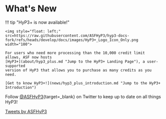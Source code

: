 # What's New

<!-- FIXME: Change the URL to the HyP3+ logo to the main branch once content is available -->

!!! tip "HyP3+ is now available!"
 
    <img style="float: left;" src=https://raw.githubusercontent.com/ASFHyP3/hyp3-docs-fork/refs/heads/develop/docs/images/HyP3+_Logo_Icon_Only.png width="100">

    For users who need more processing than the 10,000 credit limit allows, ASF now hosts 
    [HyP3+](about/hyp3_plus.md "Jump to the HyP3+ Landing Page"), a user-supported 
    version of HyP3 that allows you to purchase as many credits as you need. 

    [Get to know HyP3+!](news/hyp3_plus_introduction.md "Jump to the HyP3+ Introduction")

Follow [@ASFHyP3](https://twitter.com/ASFHyP3 "https://twitter.com/ASFHyP3" ){target=_blank} on Twitter 
to keep up to date on all things HyP3!

<a class="twitter-timeline" href="https://twitter.com/ASFHyP3">Tweets by ASFHyP3</a>
<script async src="https://platform.twitter.com/widgets.js" charset="utf-8"></script>